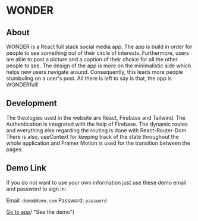 # WONDER

## About
WONDER is a React full stack social media app. The app is build in order for people to see something out of their circle of interests. Furthermore, users are able to post a picture and a caption of their choice for all the other people to see. The design of the app is more on the minimalistic side which helps new users navigate around. Consequently, this leads more people stumbuling on a user's post. All there is left to say is that, the app is WONDERfull! 

## Development 
The theologies used in the website are React, Firebase and Tailwind. The Authentication is integrated with the help of Firebase. The dynamic routes and everything else regarding the routing is done with React-Router-Dom. There is also, useContext for keeping track of the state throughout the whole application and Framer Motion is used for the transition between the pages.

## Demo Link

If you do not want to use your own information just use these demo email and password to sign in:

Email: `demo@demo.com`
Password: `password`

[Go to app]([https://social-media-app-2fe38.web.app)/ "See the demo")
